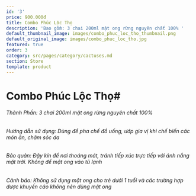 ```yaml
---
id: '3'
price: 900.000đ
title: Combo Phúc Lộc Thọ
description: 'Bao gồm: 3 chai 200ml mật ong rừng nguyên chất 100% '
default_thumbnail_image: images/combo_phuc_loc_tho_thumbnail.png
default_original_image: images/combo_phuc_loc_tho.jpg
featured: true
order: 3
category: src/pages/category/cactuses.md
section: Store
template: product
---
```


# **Combo Phúc Lộc Thọ**# 
###### Thành Phần: 3 chai 200ml mật ong rừng nguyên chất 100%
###### Hướng dẫn sử dụng: Dùng để pha chế đồ uống, ướp gia vị khi chế biến các món ăn, chăm sóc da
###### Bảo quản: Đậy kín để nơi thoáng mát, tránh tiếp xúc trực tiếp với ánh nắng mặt trời. Không để mật ong vào tủ lạnh
###### Cảnh báo: Không sử dụng mật ong cho trẻ dưới 1 tuổi và các trường hợp được khuyến cáo không nên dùng mật ong